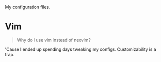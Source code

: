 My configuration files.

# Vim

> Why do I use vim instead of neovim?

'Cause I ended up spending days tweaking my configs. 
Customizability is a trap. 
